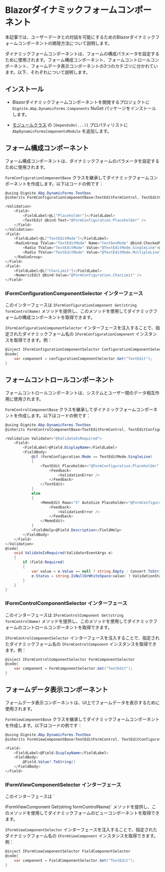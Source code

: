 # Blazorダイナミックフォームコンポーネント

本記事では、ユーザーデータとの対話を可能にするためのBlazorダイナミックフォームコンポーネントの開発方法について説明します。

ダイナミックフォームコンポーネントは、フォームの構成パラメータを設定するために使用されます。フォーム構成コンポーネント、フォームコントロールコンポーネント、フォームデータ表示コンポーネントの3つのカテゴリに分かれています。以下、それぞれについて説明します。

## インストール

* Blazorダイナミックフォームコンポーネントを開発するプロジェクトに `Dignite.Abp.DynamicForms.Components` NuGet パッケージをインストールします。

* [モジュールクラス](https://docs.abp.io/en/abp/latest/Module-Development-Basics) の `[DependsOn(...)]` プロパティリストに `AbpDynamicFormsComponentsModule` を追加します。

## フォーム構成コンポーネント

フォーム構成コンポーネントは、ダイナミックフォームのパラメータを設定するために使用されます。

`FormConfigurationComponentBase` クラスを継承してダイナミックフォームコンポーネントを作成します。以下はコードの例です：

```csharp
@using Dignite.Abp.DynamicForms.Textbox
@inherits FormConfigurationComponentBase<TextEditFormControl, TextEditConfiguration>

<Validation>
    <Field>
        <FieldLabel>@L["Placeholder"]</FieldLabel>
        <TextEdit @bind-Text="@FormConfiguration.Placeholder" />
    </Field>
</Validation>
<Field>
    <FieldLabel>@L["TextEditMode"]</FieldLabel>
    <RadioGroup TValue="TextEditMode" Name="textboxMode" @bind-CheckedValue="@FormConfiguration.Mode">
        <Radio TValue="TextEditMode" Value="@TextEditMode.SingleLine">@L["SingleLine"]</Radio>
        <Radio TValue="TextEditMode" Value="@TextEditMode.MultipleLine">@L["MultipleLine"]</Radio>
    </RadioGroup>
</Field>
<Field>
    <FieldLabel>@L["CharLimit"]</FieldLabel>
    <NumericEdit @bind-Value="@FormConfiguration.CharLimit" />
</Field>
```

### IFormConfigurationComponentSelector インターフェース

このインターフェースは `IFormConfigurationComponent Get(string formControlName)` メソッドを提供し、このメソッドを使用してダイナミックフォームの構成コンポーネントを取得できます。

`IFormConfigurationComponentSelector` インターフェースを注入することで、指定されたダイナミックフォーム名の `IFormConfigurationComponent` インスタンスを取得できます。例：

```csharp
@inject IFormConfigurationComponentSelector ConfigurationComponentSelector
@code{
    var component = configurationComponentSelector.Get("TextEdit");
}
```

## フォームコントロールコンポーネント

フォームコントロールコンポーネントは、システムとユーザー間のデータ相互作用に使用されます。

`FormControlComponentBase` クラスを継承してダイナミックフォームコンポーネントを作成します。以下はコードの例です：

```csharp
@using Dignite.Abp.DynamicForms.Textbox
@inherits FormControlComponentBase<TextEditFormControl, TextEditConfiguration, string>

<Validation Validator="@ValidateIsRequired">
    <Field>
        <FieldLabel>@Field.DisplayName</FieldLabel>
        <FieldBody>
            @if (FormConfiguration.Mode == TextEditMode.SingleLine)
            {
                <TextEdit Placeholder="@FormConfiguration.Placeholder" MaxLength="@FormConfiguration.CharLimit" Text="@Field.Value?.ToString()" TextChanged="@ChangeValueAsync">
                    <Feedback>
                        <ValidationError />
                    </Feedback>
                </TextEdit>
            }
            else
            {
                <MemoEdit Rows="5" AutoSize Placeholder="@FormConfiguration.Placeholder" MaxLength="@FormConfiguration.CharLimit" Text="@Field.Value?.ToString()" TextChanged="@ChangeValueAsync">
                    <Feedback>
                        <ValidationError />
                    </Feedback>
                </MemoEdit>
            }
            <FieldHelp>@Field.Description</FieldHelp>
        </FieldBody>
    </Field>
</Validation>
@code{
    void ValidateIsRequired(ValidatorEventArgs e)
    {
        if (Field.Required)
        {
            var value = e.Value == null ? string.Empty : Convert.ToString(e.Value);
            e.Status = string.IsNullOrWhiteSpace(value) ? ValidationStatus.Error : ValidationStatus.Success;
        }
    }
}
```

### IFormControlComponentSelector インターフェース

このインターフェースは `IFormControlComponent Get(string formControlName)` メソッドを提供し、このメソッドを使用してダイナミックフォームのコントロールコンポーネントを取得できます。

`IFormControlComponentSelector` インターフェースを注入することで、指定されたダイナミックフォーム名の `IFormControlComponent` インスタンスを取得できます。例：

```csharp
@inject IFormControlComponentSelector FormComponentSelector
@code{
    var component = FormComponentSelector.Get("TextEdit");
}
```

## フォームデータ表示コンポーネント

フォームデータ表示コンポーネントは、UI上でフォームデータを表示するために使用されます。

`FormViewComponentBase` クラスを継承してダイナミックフォームコンポーネントを作成します。以下はコードの例です：

```csharp
@using Dignite.Abp.DynamicForms.Textbox
@inherits FormViewComponentBase<TextEditFormControl, TextEditConfiguration>

<Field>
    <FieldLabel>@Field.DisplayName</FieldLabel>
    <FieldBody>
        @Field.Value?.ToString()
    </FieldBody>
</Field>
```

### IFormViewComponentSelector インターフェース

このインターフェースは `

IFormViewComponent Get(string formControlName)` メソッドを提供し、このメソッドを使用してダイナミックフォームのビューコンポーネントを取得できます。

`IFormViewComponentSelector` インターフェースを注入することで、指定されたダイナミックフォーム名の `IFormViewComponent` インスタンスを取得できます。例：

```csharp
@inject IFormViewComponentSelector FieldComponentSelector
@code{
    var component = FieldComponentSelector.Get("TextEdit");
}
```
